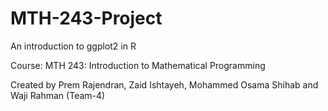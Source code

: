 # MTH-243-Project
An introduction to ggplot2 in R

Course: MTH 243: Introduction to Mathematical Programming

Created by Prem Rajendran, Zaid Ishtayeh, Mohammed Osama Shihab and Waji Rahman (Team-4)
